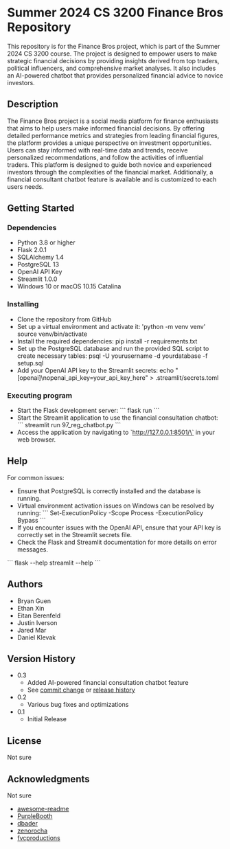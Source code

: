 # Summer 2024 CS 3200 Finance Bros Repository

This repository is for the Finance Bros project, which is part of the Summer 2024 CS 3200 course. The project is designed to empower users to make strategic financial decisions by providing insights derived from top traders, political influencers, and comprehensive market analyses. It also includes an AI-powered chatbot that provides personalized financial advice to novice investors.

## Description

The Finance Bros project is a social media platform for finance enthusiasts that aims to help users make informed financial decisions. By offering detailed performance metrics and strategies from leading financial figures, the platform provides a unique perspective on investment opportunities. Users can stay informed with real-time data and trends, receive personalized recommendations, and follow the activities of influential traders. This platform is designed to guide both novice and experienced investors through the complexities of the financial market. Additionally, a financial consultant chatbot feature is available and is customized to each users needs.

## Getting Started

### Dependencies

* Python 3.8 or higher
* Flask 2.0.1
* SQLAlchemy 1.4
* PostgreSQL 13
* OpenAI API Key
* Streamlit 1.0.0
* Windows 10 or macOS 10.15 Catalina

### Installing

* Clone the repository from GitHub
* Set up a virtual environment and activate it:
  'python -m venv venv'
  source venv/bin/activate 
* Install the required dependencies:
  pip install -r requirements.txt
* Set up the PostgreSQL database and run the provided SQL script to create necessary tables:
  psql -U yourusername -d yourdatabase -f setup.sql
* Add your OpenAI API key to the Streamlit secrets:
  echo "[openai]\\nopenai_api_key=your_api_key_here" > .streamlit/secrets.toml
### Executing program

* Start the Flask development server:
  \`\`\`
  flask run
  \`\`\`
* Start the Streamlit application to use the financial consultation chatbot:
  \`\`\`
  streamlit run 97_reg_chatbot.py
  \`\`\`
* Access the application by navigating to \`http://127.0.0.1:8501/\` in your web browser.

## Help

For common issues:
* Ensure that PostgreSQL is correctly installed and the database is running.
* Virtual environment activation issues on Windows can be resolved by running:
  \`\`\`
  Set-ExecutionPolicy -Scope Process -ExecutionPolicy Bypass
  \`\`\`
* If you encounter issues with the OpenAI API, ensure that your API key is correctly set in the Streamlit secrets file.
* Check the Flask and Streamlit documentation for more details on error messages.

\`\`\`
flask --help
streamlit --help
\`\`\`

## Authors

* Bryan Guen  
* Ethan Xin  
* Eitan Berenfeld  
* Justin Iverson  
* Jared Mar  
* Daniel Klevak  

## Version History

* 0.3
    * Added AI-powered financial consultation chatbot feature
    * See [commit change](https://github.com/guenbr/cs3200-FinanceBros/commits/main) or [release history](https://github.com/guenbr/cs3200-FinanceBros/releases)
* 0.2
    * Various bug fixes and optimizations
* 0.1
    * Initial Release

## License

Not sure

## Acknowledgments

Not sure

* [awesome-readme](https://github.com/matiassingers/awesome-readme)
* [PurpleBooth](https://gist.github.com/PurpleBooth/109311bb0361f32d87a2)
* [dbader](https://github.com/dbader/readme-template)
* [zenorocha](https://gist.github.com/zenorocha/4526327)
* [fvcproductions](https://gist.github.com/fvcproductions/1bfc2d4aecb01a834b46)
